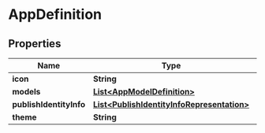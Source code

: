 
# AppDefinition

## Properties
Name | Type | Description | Notes
------------ | ------------- | ------------- | -------------
**icon** | **String** |  |  [optional]
**models** | [**List&lt;AppModelDefinition&gt;**](AppModelDefinition.md) |  |  [optional]
**publishIdentityInfo** | [**List&lt;PublishIdentityInfoRepresentation&gt;**](PublishIdentityInfoRepresentation.md) |  |  [optional]
**theme** | **String** |  |  [optional]



